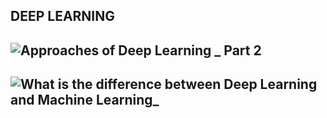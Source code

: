 ##  DEEP LEARNING 
## ![Approaches of Deep Learning _ Part 2](https://user-images.githubusercontent.com/100859586/216819415-caaeee51-eac1-4e37-a762-fc777fb28d61.png)
## ![What is the difference between Deep Learning and Machine Learning_](https://user-images.githubusercontent.com/100859586/216819433-3074e23f-3117-43d8-ba5e-2190ed8fcc71.png)
